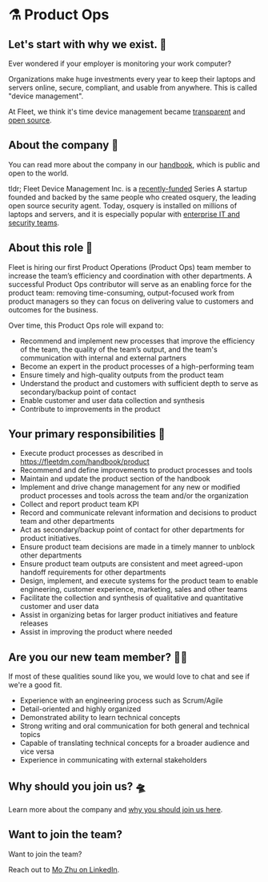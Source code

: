 # ⚗️ Product Ops

## Let's start with why we exist. 📡

Ever wondered if your employer is monitoring your work computer?

Organizations make huge investments every year to keep their laptops and servers online, secure, compliant, and usable from anywhere. This is called "device management".

At Fleet, we think it's time device management became [transparent](https://fleetdm.com/transparency) and [open source](https://fleetdm.com/handbook/company#open-source).


## About the company 🌈

You can read more about the company in our [handbook](https://fleetdm.com/handbook/company), which is public and open to the world.

tldr; Fleet Device Management Inc. is a [recently-funded](https://techcrunch.com/2022/04/28/fleet-nabs-20m-to-enable-enterprises-to-manage-their-devices/) Series A startup founded and backed by the same people who created osquery, the leading open source security agent. Today, osquery is installed on millions of laptops and servers, and it is especially popular with [enterprise IT and security teams](https://www.linuxfoundation.org/press/press-release/the-linux-foundation-announces-intent-to-form-new-foundation-to-support-osquery-community).

## About this role 🔎

Fleet is hiring our first Product Operations (Product Ops) team member to increase the team’s efficiency and coordination with other departments. A successful Product Ops contributor will serve as an enabling force for the product team: removing time-consuming, output-focused work from product managers so they can focus on delivering value to customers and outcomes for the business.

Over time, this Product Ops role will expand to:
- Recommend and implement new processes that improve the efficiency of the team, the quality of the team’s output, and the team's communication with internal and external partners
- Become an expert in the product processes of a high-performing team
- Ensure timely and high-quality outputs from the product team
- Understand the product and customers with sufficient depth to serve as secondary/backup point of contact
- Enable customer and user data collection and synthesis
- Contribute to improvements in the product

## Your primary responsibilities 🔭
- Execute product processes as described in https://fleetdm.com/handbook/product 
- Recommend and define improvements to product processes and tools
- Maintain and update the product section of the handbook
- Implement and drive change management for any new or modified product processes and tools across the team and/or the organization
- Collect and report product team KPI
- Record and communicate relevant information and decisions to product team and other departments
- Act as secondary/backup point of contact for other departments for product initiatives. 
- Ensure product team decisions are made in a timely manner to unblock other departments
- Ensure product team outputs are consistent and meet agreed-upon handoff requirements for other departments
- Design, implement, and execute systems for the product team to enable engineering, customer experience, marketing, sales and other teams
- Facilitate the collection and synthesis of qualitative and quantitative customer and user data
- Assist in organizing betas for larger product initiatives and feature releases
- Assist in improving the product where needed

## Are you our new team member? 🧑‍🚀
If most of these qualities sound like you, we would love to chat and see if we're a good fit.
- Experience with an engineering process such as Scrum/Agile
- Detail-oriented and highly organized
- Demonstrated ability to learn technical concepts
- Strong writing and oral communication for both general and technical topics
- Capable of translating technical concepts for a broader audience and vice versa
- Experience in communicating with external stakeholders 

## Why should you join us? 🛸

Learn more about the company and [why you should join us here](https://fleetdm.com/handbook/company#is-it-any-good).

## Want to join the team?

Want to join the team?

Reach out to [Mo Zhu on LinkedIn](https://www.linkedin.com/in/mo-zhu/).

<meta name="maintainedBy" value="zhumo">
